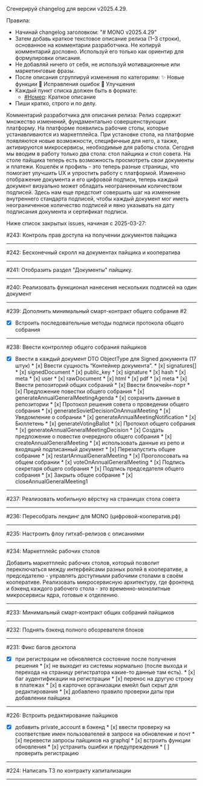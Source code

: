 Сгенерируй changelog для версии v2025.4.29.

Правила:
- Начинай changelog заголовком: "# MONO v2025.4.29"
- Затем добавь краткое текстовое описание релиза (1–3 строки), основанное на комментарии разработчика. Не копируй комментарий дословно. Используй его только как ориентир для формулировки описания.
- Не добавляй ничего от себя, не используй мотивационные или маркетинговые фразы.
- После описания сгруппируй изменения по категориям:
  ✨ Новые функции
  🐛 Исправления ошибок
  🔧 Улучшения
- Каждый пункт списка должен быть в формате:
  - [#Номер](https://github.com/coopenomics/mono/issues/Номер): Краткое описание
- Пиши кратко, строго и по делу.

Комментарий разработчика для описания релиза:
Релиз содержит множество изменений, фундаментально совершенствующих платформу. На платформе появились рабочие столы, которые устанавливаются из маркетплейса. При установке стола, на платформе появляются новые возможности, специфичные для него, а также, активируются микросервисы, необходимые для работы стола. Сегодня мы вводим в работу только два стола: стол пайщика и стол совета. На столе пайщика теперь есть возможность просмотреть свои документы и платежи. Кошелёк и профиль - это теперь разные страницы, что помогает улучшить UX и упростить работу с платформой. Изменено отображение документа и его цифровой подписи, теперь каждый документ визуально может обладать неограниенным количеством подписей. Здесь нам еще предстоит совершить шаг на изменение внутреннего стандарта подписей, чтобы каждый документ мог иметь неограниченное количество подписей и явно указывать на дату подписания документа и сертификат подписи. 

Ниже список закрытых issues, начиная с 2025-03-27:

#243: Контроль прав доступа на получении документов пайщика



---
#242: Бесконечный скролл на документах пайщика и кооператива



---
#241: Отобразить раздел "Документы" пайщику.



---
#240: Реализовать функционал нанесения нескольких подписей на один документ



---
#239: Дополнить минимальный смарт-контракт общего собрания #2

* [x] Встроить последовательные методы подписи протокола общего собрания

---
#238: Ввести контроллер общего собрания пайщиков

* [x] Ввести в каждый документ DTO ObjectType для Signed документа (17 штук) * [x] Ввести сущность “Контейнер документа”.    * [x] signatures[]     * [x] signedDocument       * [x] public_key       * [x] signature       * [x] hash       * [x] meta       * [x] user   * [x] rawDocument     * [x] html     * [x] pdf     * [x] meta * [x] Ввести репозиторий общих собраний * [x] Ввести блокчейн-порт * [x] Предложение повестки общего собрания   * [x] generateAnnualGeneralMeetingAgenda    * [x] сохранить данные в репозитории * [x] Протокол решения совета о проведении общего собрания   * [x] generateSovietDecisionOnAnnualMeeting * [x] Уведомление о собрании   * [x] generateAnnualMeetingNotification * [x] Бюллетень   * [x] generateVotingBallot   * [x] Протокол общего собрания   * [x] generateAnnualGeneralMeetingDecision * [x] Создать предложение о повестке очередного общего собрания   * [x] createAnnualGeneralMeeting   * [x] использовать данные из репо и входящий подписанный документ * [x] Перезапустить общее собрание   * [x] restartAnnualGeneralMeeting * [x] Проголосовать на общем собрании   * [x] voteOnAnnualGeneralMeeting * [x] Подпись секретаря общего собрания * [x] Подпись председателя общего собрания * [x] Закрыть общее собрание   * [x] closeAnnualGeneralMeeting1

---
#237: Реализовать мобильную вёрстку на страницах стола совета



---
#236: Пересобрать лендинг для MONO (цифровой-кооператив.рф)



---
#235: Настроить флоу гитхаб-релизов с описаниями



---
#234: Маркетплейс рабочих столов

Добавить маркетплейс рабочих столов, который позволит переключаться между интерфейсами разных ролей в кооперативе, а председателю - управлять доступными рабочими столами в своём кооперативе. Реализовать микросервисную архитектуру, где фронтенд и бэкенд каждого рабочего стола - это временно-монолитные микросервисы ядра, готовые к отделению.  

---
#233: Минимальный смарт-контракт общих собраний пайщиков



---
#232: Поднять бэкенд полного обозревателя блоков



---
#231: Фикс багов десктопа

* [x] при регистрации не обновляется состояние после получения решения * [x] не выходит из системы нормально (после выхода и перехода на страницу регистратора какие-то данные там есть).  * [x] баг аудентификации на регистрации * [x] перенос на другую строку в платежах * [x] в карточке организации емейл был скрыт для редактирования * [x] добавлено правило проверки даты при добавлении пайщика

---
#226: Встроить редактирование пайщиков

* [x] добавить private_account в бэкенд * [x] ввести проверку на соответствие имен пользователей в запросе на обновление и почт * [x] перевести запросы пайщиков на graphql * [x] встроить функции обновления * [x] устранить ошибки и предупреждения * [ ] проверить регистрацию

---
#224: Написать ТЗ по контракту капитализации



---
